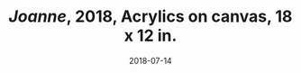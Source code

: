 ---
layout: allprojectdetail
title:  <i>Joanne</i>, 2018, Acrylics on canvas, 18 x 12 in.  
type: image
date:   2018-07-14
image: Taeyoon_Choi_Joanne_2018_LKJ_LKJ_9397.jpg
meta:
orientation: horizontal
alt-text: A teal color figure on a yellow and orange background. A person sitting comfortably in their room. Four windows in pink beige color. 
categories: all-paintings
 
---